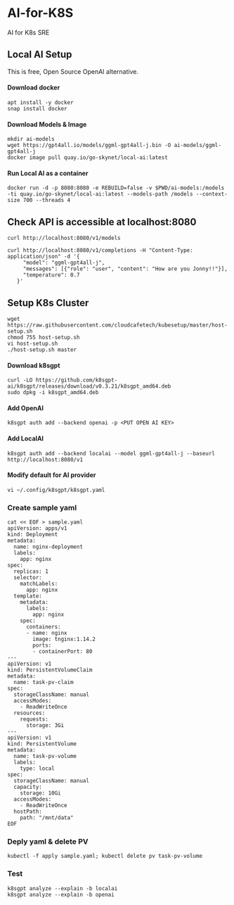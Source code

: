 # AI-for-K8S
AI for K8s SRE

## Local AI Setup
This is free, Open Source OpenAI alternative.

#### Download docker 
```
apt install -y docker
snap install docker
```

#### Download Models & Image
```
mkdir ai-models
wget https://gpt4all.io/models/ggml-gpt4all-j.bin -O ai-models/ggml-gpt4all-j
docker image pull quay.io/go-skynet/local-ai:latest
```

#### Run Local AI as a container
```docker run -d -p 8080:8080 -e REBUILD=false -v $PWD/ai-models:/models -ti quay.io/go-skynet/local-ai:latest --models-path /models --context-size 700 --threads 4```

## Check API is accessible at localhost:8080

```
curl http://localhost:8080/v1/models

curl http://localhost:8080/v1/completions -H "Content-Type: application/json" -d '{
     "model": "ggml-gpt4all-j",
     "messages": [{"role": "user", "content": "How are you Jonny!!"}],
     "temperature": 0.7
   }'
```

## Setup K8s Cluster
```
wget https://raw.githubusercontent.com/cloudcafetech/kubesetup/master/host-setup.sh
chmod 755 host-setup.sh
vi host-setup.sh
./host-setup.sh master
```

#### Download k8sgpt
```
curl -LO https://github.com/k8sgpt-ai/k8sgpt/releases/download/v0.3.21/k8sgpt_amd64.deb
sudo dpkg -i k8sgpt_amd64.deb
```

#### Add OpenAI 
```k8sgpt auth add --backend openai -p <PUT OPEN AI KEY>```

#### Add LocalAI 
```k8sgpt auth add --backend localai --model ggml-gpt4all-j --baseurl http://localhost:8080/v1``` 

#### Modify default for AI provider
```vi ~/.config/k8sgpt/k8sgpt.yaml```

### Create sample yaml

```
cat << EOF > sample.yaml
apiVersion: apps/v1
kind: Deployment
metadata:
  name: nginx-deployment
  labels:
    app: nginx
spec:
  replicas: 1
  selector:
    matchLabels:
      app: nginx
  template:
    metadata:
      labels:
        app: nginx
    spec:
      containers:
      - name: nginx
        image: tnginx:1.14.2
        ports:
        - containerPort: 80
---
apiVersion: v1
kind: PersistentVolumeClaim
metadata:
  name: task-pv-claim
spec:
  storageClassName: manual
  accessModes:
    - ReadWriteOnce
  resources:
    requests:
      storage: 3Gi
---
apiVersion: v1
kind: PersistentVolume
metadata:
  name: task-pv-volume
  labels:
    type: local
spec:
  storageClassName: manual
  capacity:
    storage: 10Gi
  accessModes:
    - ReadWriteOnce
  hostPath:
    path: "/mnt/data"
EOF
```

### Deply yaml & delete PV

```kubectl -f apply sample.yaml; kubectl delete pv task-pv-volume```

### Test

```
k8sgpt analyze --explain -b localai
k8sgpt analyze --explain -b openai
```


